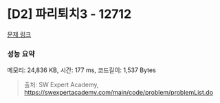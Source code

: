 # [D2] 파리퇴치3 - 12712 

[문제 링크](https://swexpertacademy.com/main/code/problem/problemDetail.do?contestProbId=AXuARWAqDkQDFARa) 

### 성능 요약

메모리: 24,836 KB, 시간: 177 ms, 코드길이: 1,537 Bytes



> 출처: SW Expert Academy, https://swexpertacademy.com/main/code/problem/problemList.do